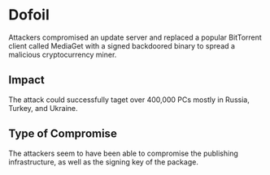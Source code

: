 # Dofoil

Attackers compromised an update server and replaced a popular
BitTorrent client called MediaGet with a signed backdoored binary
to spread a malicious cryptocurrency miner.


## Impact

The attack could successfully taget over 400,000 PCs mostly in
Russia, Turkey, and Ukraine.

## Type of Compromise

The attackers seem to have been able to compromise the 
publishing infrastructure, as well as the signing key of the package.
